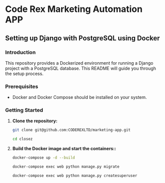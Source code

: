 # Code Rex Marketing Automation APP

## Setting up Django with PostgreSQL using Docker

### Introduction

This repository provides a Dockerized environment for running a Django project with a PostgreSQL database. This README will guide you through the setup process.

### Prerequisites

- Docker and Docker Compose should be installed on your system.

### Getting Started

1. **Clone the repository:**

    ```bash
    git clone git@github.com:CODEREXLTD/marketing-app.git
    ```
    ````bash
    cd closez
    ````

1. **Build the Docker image and start the containers::**

    ```bash
    docker-compose up -d --build
    ```
    ```bash
    docker-compose exec web python manage.py migrate
    ```
    ```bash
    docker-compose exec web python manage.py createsuperuser
    ```
